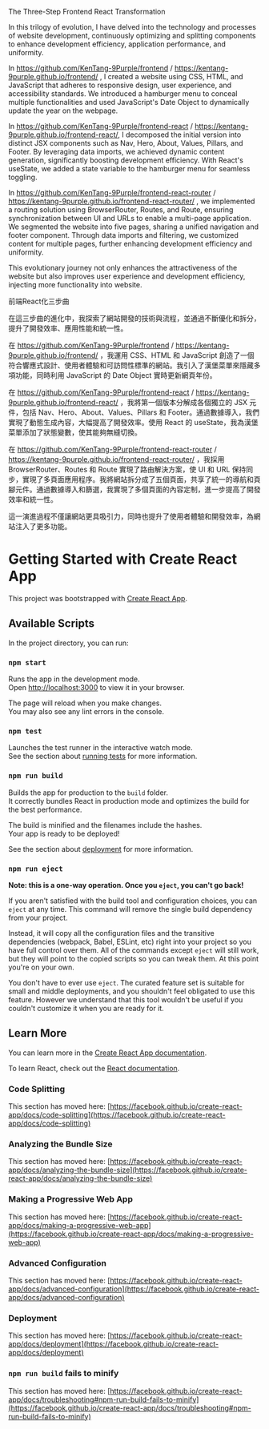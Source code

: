 The Three-Step Frontend React Transformation 

In this trilogy of evolution, I have delved into the technology and processes of website development, continuously optimizing and splitting components to enhance development efficiency, application performance, and uniformity.

In https://github.com/KenTang-9Purple/frontend / https://kentang-9purple.github.io/frontend/ , I created a website using CSS, HTML, and JavaScript that adheres to responsive design, user experience, and accessibility standards. We introduced a hamburger menu to conceal multiple functionalities and used JavaScript's Date Object to dynamically update the year on the webpage.

In https://github.com/KenTang-9Purple/frontend-react / https://kentang-9purple.github.io/frontend-react/, I decomposed the initial version into distinct JSX components such as Nav, Hero, About, Values, Pillars, and Footer. By leveraging data imports, we achieved dynamic content generation, significantly boosting development efficiency. With React's useState, we added a state variable to the hamburger menu for seamless toggling.

In https://github.com/KenTang-9Purple/frontend-react-router / https://kentang-9purple.github.io/frontend-react-router/ , we implemented a routing solution using BrowserRouter, Routes, and Route, ensuring synchronization between UI and URLs to enable a multi-page application. We segmented the website into five pages, sharing a unified navigation and footer component. Through data imports and filtering, we customized content for multiple pages, further enhancing development efficiency and uniformity.

This evolutionary journey not only enhances the attractiveness of the website but also improves user experience and development efficiency, injecting more functionality into website.

前端React化三步曲

在這三步曲的進化中，我探索了網站開發的技術與流程，並通過不斷優化和拆分，提升了開發效率、應用性能和統一性。

在 https://github.com/KenTang-9Purple/frontend / https://kentang-9purple.github.io/frontend/ ，我運用 CSS、HTML 和 JavaScript 創造了一個符合響應式設計、使用者體驗和可訪問性標準的網站。我引入了漢堡菜單來隱藏多項功能，同時利用 JavaScript 的 Date Object 實時更新網頁年份。

在 https://github.com/KenTang-9Purple/frontend-react / https://kentang-9purple.github.io/frontend-react/ ，我將第一個版本分解成各個獨立的 JSX 元件，包括 Nav、Hero、About、Values、Pillars 和 Footer。通過數據導入，我們實現了動態生成內容，大幅提高了開發效率。使用 React 的 useState，我為漢堡菜單添加了狀態變數，使其能夠無縫切換。

在 https://github.com/KenTang-9Purple/frontend-react-router / https://kentang-9purple.github.io/frontend-react-router/ ，我採用 BrowserRouter、Routes 和 Route 實現了路由解決方案，使 UI 和 URL 保持同步，實現了多頁面應用程序。我將網站拆分成了五個頁面，共享了統一的導航和頁腳元件。通過數據導入和篩選，我實現了多個頁面的內容定制，進一步提高了開發效率和統一性。

這一演進過程不僅讓網站更具吸引力，同時也提升了使用者體驗和開發效率，為網站注入了更多功能。

# Getting Started with Create React App

This project was bootstrapped with [Create React App](https://github.com/facebook/create-react-app).

## Available Scripts

In the project directory, you can run:

### `npm start`

Runs the app in the development mode.\
Open [http://localhost:3000](http://localhost:3000) to view it in your browser.

The page will reload when you make changes.\
You may also see any lint errors in the console.

### `npm test`

Launches the test runner in the interactive watch mode.\
See the section about [running tests](https://facebook.github.io/create-react-app/docs/running-tests) for more information.

### `npm run build`

Builds the app for production to the `build` folder.\
It correctly bundles React in production mode and optimizes the build for the best performance.

The build is minified and the filenames include the hashes.\
Your app is ready to be deployed!

See the section about [deployment](https://facebook.github.io/create-react-app/docs/deployment) for more information.

### `npm run eject`

**Note: this is a one-way operation. Once you `eject`, you can't go back!**

If you aren't satisfied with the build tool and configuration choices, you can `eject` at any time. This command will remove the single build dependency from your project.

Instead, it will copy all the configuration files and the transitive dependencies (webpack, Babel, ESLint, etc) right into your project so you have full control over them. All of the commands except `eject` will still work, but they will point to the copied scripts so you can tweak them. At this point you're on your own.

You don't have to ever use `eject`. The curated feature set is suitable for small and middle deployments, and you shouldn't feel obligated to use this feature. However we understand that this tool wouldn't be useful if you couldn't customize it when you are ready for it.

## Learn More

You can learn more in the [Create React App documentation](https://facebook.github.io/create-react-app/docs/getting-started).

To learn React, check out the [React documentation](https://reactjs.org/).

### Code Splitting

This section has moved here: [https://facebook.github.io/create-react-app/docs/code-splitting](https://facebook.github.io/create-react-app/docs/code-splitting)

### Analyzing the Bundle Size

This section has moved here: [https://facebook.github.io/create-react-app/docs/analyzing-the-bundle-size](https://facebook.github.io/create-react-app/docs/analyzing-the-bundle-size)

### Making a Progressive Web App

This section has moved here: [https://facebook.github.io/create-react-app/docs/making-a-progressive-web-app](https://facebook.github.io/create-react-app/docs/making-a-progressive-web-app)

### Advanced Configuration

This section has moved here: [https://facebook.github.io/create-react-app/docs/advanced-configuration](https://facebook.github.io/create-react-app/docs/advanced-configuration)

### Deployment

This section has moved here: [https://facebook.github.io/create-react-app/docs/deployment](https://facebook.github.io/create-react-app/docs/deployment)

### `npm run build` fails to minify

This section has moved here: [https://facebook.github.io/create-react-app/docs/troubleshooting#npm-run-build-fails-to-minify](https://facebook.github.io/create-react-app/docs/troubleshooting#npm-run-build-fails-to-minify)
